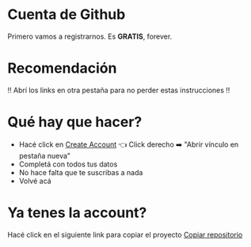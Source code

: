 # Cuenta de Github

Primero vamos a registrarnos. Es **GRATIS**, forever.

# Recomendación
‼️ Abrí los links en otra pestaña para no perder estas instrucciones ‼️

# Qué hay que hacer?
- Hacé click en [Create Account](https://github.com/signup) 👈 Click derecho ➡️ "Abrir vínculo en pestaña nueva"
- Completá con todos tus datos
- No hace falta que te suscribas a nada
- Volvé acá

# Ya tenes la account?
Hacé click en el siguiente link para copiar el proyecto
[Copiar repositorio](./FORK.md)
